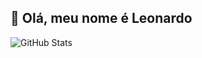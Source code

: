 ## 💜 Olá, meu nome é Leonardo
![GitHub Stats](https://github-readme-stats.vercel.app/api?username=mrleonardobrito&show_icons=true&theme=tokyonight)
